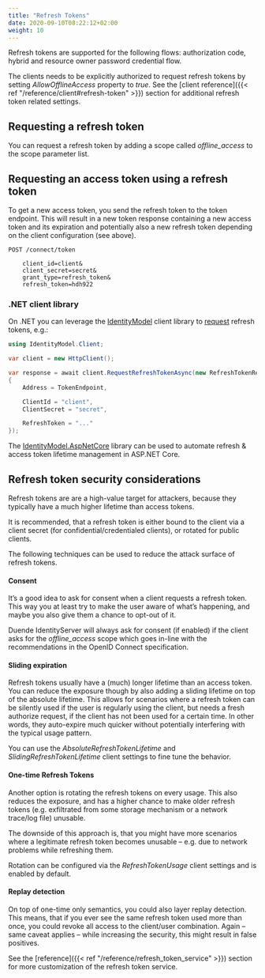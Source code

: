 ```yaml
---
title: "Refresh Tokens"
date: 2020-09-10T08:22:12+02:00
weight: 10
---
```


Refresh tokens are supported for the following flows: authorization code, hybrid and resource owner password credential flow.

The clients needs to be explicitly authorized to request refresh tokens by setting *AllowOfflineAccess* property to *true*. See the [client reference]({{< ref "/reference/client#refresh-token" >}}) section for additional refresh token related settings.

## Requesting a refresh token
You can request a refresh token by adding a scope called *offline_access* to the scope parameter list.

## Requesting an access token using a refresh token
To get a new access token, you send the refresh token to the token endpoint.
This will result in a new token response containing a new access token and its expiration and potentially also a new refresh token depending on the client configuration (see above).

```
POST /connect/token

    client_id=client&
    client_secret=secret&
    grant_type=refresh_token&
    refresh_token=hdh922
```

### .NET client library
On .NET you can leverage the [IdentityModel](https://identitymodel.readthedocs.io) client library to [request](https://identitymodel.readthedocs.io/en/latest/client/token.html) refresh tokens, e.g.:

```cs
using IdentityModel.Client;

var client = new HttpClient();

var response = await client.RequestRefreshTokenAsync(new RefreshTokenRequest
{
    Address = TokenEndpoint,

    ClientId = "client",
    ClientSecret = "secret",

    RefreshToken = "..."
});
```

The [IdentityModel.AspNetCore](https://identitymodel.readthedocs.io/en/latest/aspnetcore/web.html) library can be used to automate refresh & access token lifetime management in ASP.NET Core.

## Refresh token security considerations
Refresh tokens are are a high-value target for attackers, because they typically have a much higher lifetime than access tokens.

It is recommended, that a refresh token is either bound to the client via a client secret (for confidential/credentialed clients), or rotated for public clients.

The following techniques can be used to reduce the attack surface of refresh tokens.

#### Consent
It’s a good idea to ask for consent when a client requests a refresh token. This way you at least try to make the user aware of what’s happening, and maybe you also give them a chance to opt-out of it. 

Duende IdentityServer will always ask for consent (if enabled) if the client asks for the *offline_access* scope which goes in-line with the recommendations in the OpenID Connect specification.

#### Sliding expiration
Refresh tokens usually have a (much) longer lifetime than an access token. You can reduce the exposure though by also adding a sliding lifetime on top of the absolute lifetime. This allows for scenarios where a refresh token can be silently used if the user is regularly using the client, but needs a fresh authorize request, if the client has not been used for a certain time. In other words, they auto-expire much quicker without potentially interfering with the typical usage pattern.

You can use the *AbsoluteRefreshTokenLifetime* and *SlidingRefreshTokenLifetime* client settings to fine tune the behavior.

#### One-time Refresh Tokens
Another option is rotating the refresh tokens on every usage. This also reduces the exposure, and has a higher chance to make older refresh tokens (e.g. exfiltrated from some storage mechanism or a network trace/log file) unusable.

The downside of this approach is, that you might have more scenarios where a legitimate refresh token becomes unusable – e.g. due to network problems while refreshing them.

Rotation can be configured via the *RefreshTokenUsage* client settings and is enabled by default.

#### Replay detection
On top of one-time only semantics, you could also layer replay detection. This means, that if you ever see the same refresh token used more than once, you could revoke all access to the client/user combination. Again – same caveat applies – while increasing the security, this might result in false positives.

See the [reference]({{< ref "/reference/refresh_token_service" >}}) section for more customization of the refresh token service.
